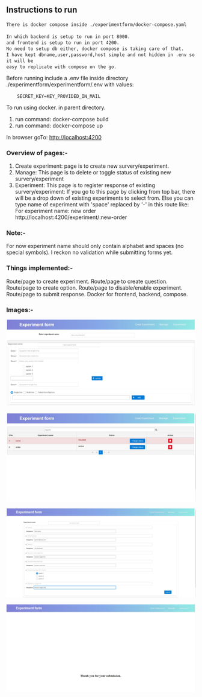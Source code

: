 ## Instructions to run
    There is docker compose inside ./experimentform/docker-compose.yaml

    In which backend is setup to run in port 8000.
    and frontend is setup to run in port 4200.
    No need to setup db either, docker compose is taking care of that.
    I have kept dbname,user,password,host simple and not hidden in .env so it will be
    easy to replicate with compose on the go.

Before running include a .env file inside directory ./experimentform/experimentform/.env
with values: 

        SECRET_KEY=KEY_PROVIDED_IN_MAIL

To run using docker. in parent directory.
<ol>
<li>run command: docker-compose build</li>
<li>run command: docker-compose up</li>
</ol>

In browser goTo: <http://localhost:4200>

### Overview of pages:-
<ol>
<li>Create experiment: page is to create new survery/experiment.</li>
<li>Manage: This page is to delete or toggle status of existing new survery/experiment </li>
<li>Experiment: This page is to register response of existing survery/experiment:
    If you go to this page by clicking from top bar, there will be a drop down of existing experiments to select from.
    Else you can type name of experiment with 'space' replaced by '-' in this route like:
    For experiment name: new order
    http://localhost:4200/experiment/:new-order
 </li>
</ol>

### Note:-
For now experiment name should only contain alphabet and spaces (no special symbols).
I reckon no validation while submitting forms yet.

### Things implemented:-
Route/page to create experiment.
Route/page to create question.
Route/page to create option.
Route/page to disable/enable experiment.
Route/page to submit response.
Docker for frontend, backend, compose.

### Images:-
![Create Image](https://github.com/JiteshSindhare/master_experiment_form/blob/main/images/create.JPG?raw=true)

![Manage Image](https://github.com/JiteshSindhare/master_experiment_form/blob/main/images/manage.JPG?raw=true)

![Response Image](https://github.com/JiteshSindhare/master_experiment_form/blob/main/images/response.JPG?raw=true)

![Submission Image](https://github.com/JiteshSindhare/master_experiment_form/blob/main/images/submission.JPG?raw=true)
